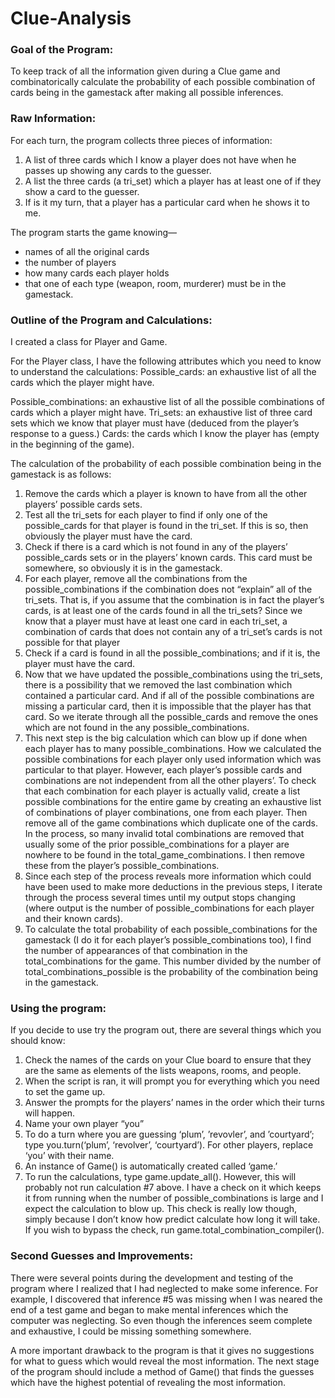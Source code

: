 # Clue-Analysis

### Goal of the Program:

To keep track of all the information given during a Clue game and combinatorically calculate the probability of each possible combination of cards being in the gamestack after making all possible inferences. 

### Raw Information:

For each turn, the program collects three pieces of information:
1.	A list of three cards which I know a player does not have when he passes up showing any cards to the guesser. 
2.	A list the three cards (a tri_set) which a player has at least one of if they show a card to the guesser.
3.	If is it my turn, that a player has a particular card when he shows it to me. 

The program starts the game knowing—
-	names of all the original cards
-	the number of players
-	how many cards each player holds
-	that one of each type (weapon, room, murderer) must be in the gamestack. 

### Outline of the Program and Calculations:

I created a class for Player and Game.

For the Player class, I have the following attributes which you need to know to understand the calculations:
  Possible_cards: an exhaustive list of all the cards which the player might have. 

Possible_combinations: an exhaustive list of all the possible combinations of cards which a player might have.
  Tri_sets: an exhaustive list of three card sets which we know that player must have (deduced from the player’s response to a guess.)
  Cards: the cards which I know the player has (empty in the beginning of the game).

The calculation of the probability of each possible combination being in the gamestack is as follows:
  1.	Remove the cards which a player is known to have from all the other players’ possible cards sets.
  2.	Test all the tri_sets for each player to find if only one of the possible_cards for that player is found in the tri_set. If this is so, then obviously the player must have the card.
  3.	Check if there is a card which is not found in any of the players’ possible_cards sets or in the players’ known cards. This card must be somewhere, so obviously it is in the gamestack.
  4.	For each player, remove all the combinations from the possible_combinations if the combination does not “explain” all of the tri_sets. That is, if you assume that the combination is in fact the player’s cards, is at least one of the cards found in all the tri_sets? Since we know that a player must have at least one card in each tri_set, a combination of cards that does not contain any of a tri_set’s cards is not possible for that player
  5.	Check if a card is found in all the possible_combinations; and if it is, the player must have the card.
  6.	Now that we have updated the possible_combinations using the tri_sets, there is a possibility that we removed the last combination which contained a particular card. And if all of the possible combinations are missing a particular card, then it is impossible that the player has that card. So we iterate through all the possible_cards and remove the ones which are not found in the any possible_combinations.
  7.	This next step is the big calculation which can blow up if done when each player has to many possible_combinations. How we calculated the possible combinations for each player only used information which was particular to that player. However, each player’s possible cards and combinations are not independent from all the other players’. To check that each combination for each player is actually valid, create a list possible combinations for the entire game by creating an exhaustive list of combinations of player combinations, one from each player. Then remove all of the game combinations which duplicate one of the cards. In the process, so many invalid total combinations are removed that usually some of the prior possible_combinations for a player are nowhere to be found in the total_game_combinations. I then remove these from the player’s possible_combinations. 
  8.	Since each step of the process reveals more information which could have been used to make more deductions in the previous steps, I iterate through the process several times until my output stops changing (where output is the number of possible_combinations for each player and their known cards). 
  9.	To calculate the total probability of each possible_combinations for the gamestack (I do it for each player’s possible_combinations too), I find the number of appearances of that combination in the total_combinations for the game. This number divided by the number of total_combinations_possible is the probability of the combination being in the gamestack. 

### Using the program:

If you decide to use try the program out, there are several things which you should know:
  1.	Check the names of the cards on your Clue board to ensure that they are the same as elements of the lists weapons, rooms, and people.
  2.	When the script is ran, it will prompt you for everything which you need to set the game up. 
  3.	Answer the prompts for the players’ names in the order which their turns will happen.
  4.	Name your own player “you”
  5.	To do a turn where you are guessing ‘plum’, ’revovler’, and ’courtyard’; type you.turn(‘plum’, ‘revolver’, ‘courtyard’). For other players, replace ‘you’ with their name.
  6.	An instance of Game() is automatically created called ‘game.’
  7.	To run the calculations, type game.update_all(). However, this will probably not run calculation #7 above. I have a check on it which keeps it from running when the number of possible_combinations is large and I expect the calculation to blow up. This check is really low though, simply because I don’t know how predict calculate how long it will take.  If you wish to bypass the check, run game.total_combination_compiler().

### Second Guesses and Improvements:

There were several points during the development and testing of the program where I realized that I had neglected to make some inference. For example, I discovered that inference #5 was missing when I was neared the end of a test game and began to make mental inferences which the computer was neglecting. So even though the inferences seem complete and exhaustive, I could be missing something somewhere. 

A more important drawback to the program is that it gives no suggestions for what to guess which would reveal the most information. The next stage of the program should include a method of Game() that finds the guesses which have the highest potential of revealing the most information. 





